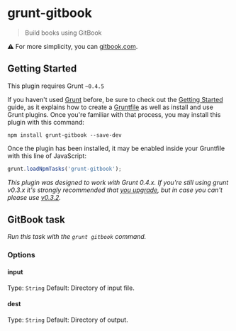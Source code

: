 # grunt-gitbook
> Build books using GitBook

:warning: For more simplicity, you can [gitbook.com](https://www.gitbook.com).

## Getting Started
This plugin requires Grunt `~0.4.5`

If you haven't used [Grunt](http://gruntjs.com/) before, be sure to check out the [Getting Started](http://gruntjs.com/getting-started) guide, as it explains how to create a [Gruntfile](http://gruntjs.com/sample-gruntfile) as well as install and use Grunt plugins. Once you're familiar with that process, you may install this plugin with this command:

```shell
npm install grunt-gitbook --save-dev
```

Once the plugin has been installed, it may be enabled inside your Gruntfile with this line of JavaScript:

```js
grunt.loadNpmTasks('grunt-gitbook');
```

*This plugin was designed to work with Grunt 0.4.x. If you're still using grunt v0.3.x it's strongly recommended that [you upgrade](http://gruntjs.com/upgrading-from-0.3-to-0.4), but in case you can't please use [v0.3.2](https://github.com/gruntjs/grunt-contrib-less/tree/grunt-0.3-stable).*


## GitBook task

_Run this task with the `grunt gitbook` command._

### Options

#### input
Type: `String`
Default: Directory of input file.

#### dest
Type: `String`
Default: Directory of output.



